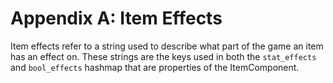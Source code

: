 # Appendix A: Item Effects

Item effects refer to a string used to describe what part of the game an item
has an effect on. These strings are the keys used in both the `stat_effects` and
`bool_effects` hashmap that are properties of the ItemComponent.
